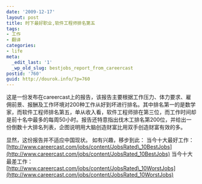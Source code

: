 ```yaml
---
date: '2009-12-17'
layout: post
title: 时下最好职业,软件工程师排名第五
tags:
- 工作
- 翻译
categories:
- life
meta:
  _edit_last: '1'
  _wp_old_slug: bestjobs_report_from_careercast
postid: '760'
guid: http://dourok.info/?p=760
---
```

这是一份发布在careercast上的报告，该报告主要根据工作压力、体力要求、雇佣前景、报酬及工作环境对200种工作从好到坏进行排名。其中排名第一的是数学家，而软件工程师排名第五，单从收入看，软件工程师排在第三位，而工作时间却是前十名中最多的每周50小时。报告还特意指出伐木工排名第200位，并给出一份倒数十大排名列表，企图说明用大脑创造财富比用双手创造财富有效的多。

显然，这份报告并不适应中国现状。 如有兴趣，移步到此：
当今十大最好工作：[http://www.careercast.com/jobs/content/JobsRated\_10BestJobs](http://www.careercast.com/jobs/content/JobsRated_10BestJobs)
当今十大最差工作：[http://www.careercast.com/jobs/content/JobsRated\_10WorstJobs](http://www.careercast.com/jobs/content/JobsRated_10WorstJobs)
